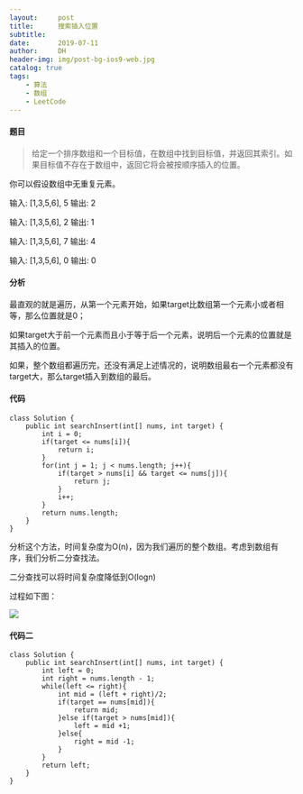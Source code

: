 ```yaml
---
layout:     post
title:      搜索插入位置
subtitle:   
date:       2019-07-11
author:     DH
header-img: img/post-bg-ios9-web.jpg
catalog: true
tags:
    - 算法
    - 数组
    - LeetCode
---
```

#### 题目

>给定一个排序数组和一个目标值，在数组中找到目标值，并返回其索引。如果目标值不存在于数组中，返回它将会被按顺序插入的位置。

你可以假设数组中无重复元素。

输入: [1,3,5,6], 5
输出: 2

输入: [1,3,5,6], 2
输出: 1

输入: [1,3,5,6], 7
输出: 4

输入: [1,3,5,6], 0
输出: 0

#### 分析

 最直观的就是遍历，从第一个元素开始，如果target比数组第一个元素小或者相等，那么位置就是0；
 
 如果target大于前一个元素而且小于等于后一个元素，说明后一个元素的位置就是其插入的位置。

 如果，整个数组都遍历完，还没有满足上述情况的，说明数组最右一个元素都没有target大，那么target插入到数组的最后。

#### 代码

```
class Solution {
    public int searchInsert(int[] nums, int target) {
        int i = 0;
        if(target <= nums[i]){
            return i;
        }
        for(int j = 1; j < nums.length; j++){
            if(target > nums[i] && target <= nums[j]){
                return j;
            }
            i++;
        }
        return nums.length;
    }
}
```

分析这个方法，时间复杂度为O(n)，因为我们遍历的整个数组。考虑到数组有序，我们分析二分查找法。

二分查找可以将时间复杂度降低到O(logn)

过程如下图：

![](http://ww2.sinaimg.cn/large/006tNc79ly1g4vpzc7cgnj30u0106u0x.jpg)

#### 代码二

```
class Solution {
    public int searchInsert(int[] nums, int target) {
        int left = 0;
        int right = nums.length - 1;
        while(left <= right){
            int mid = (left + right)/2;
            if(target == nums[mid]){
                return mid;
            }else if(target > nums[mid]){
                left = mid +1;
            }else{
                right = mid -1;
            }
        }
        return left;
    }
}
```



